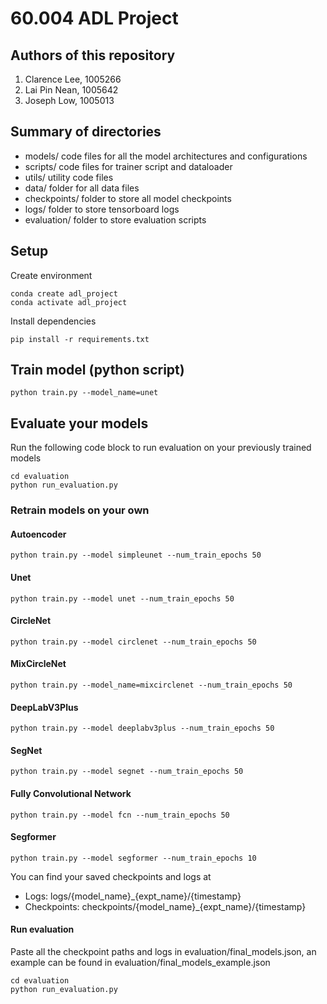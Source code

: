 # 60.004 ADL Project 

## Authors of this repository 
1. Clarence Lee, 1005266
2. Lai Pin Nean, 1005642
3. Joseph Low, 1005013

## Summary of directories
- models/ code files for all the model architectures and configurations 
- scripts/ code files for trainer script and dataloader 
- utils/ utility code files 
- data/ folder for all data files 
- checkpoints/ folder to store all model checkpoints 
- logs/ folder to store tensorboard logs 
- evaluation/ folder to store evaluation scripts 

## Setup 
Create environment 
```
conda create adl_project 
conda activate adl_project
```
Install dependencies
```
pip install -r requirements.txt
```

## Train model (python script)
```
python train.py --model_name=unet
```

## Evaluate your models  
Run the following code block to run evaluation on your previously trained models
```
cd evaluation 
python run_evaluation.py 
```

### Retrain models on your own 
#### Autoencoder
```
python train.py --model simpleunet --num_train_epochs 50
```
#### Unet 
```
python train.py --model unet --num_train_epochs 50
```
#### CircleNet
```
python train.py --model circlenet --num_train_epochs 50
```

#### MixCircleNet
```
python train.py --model_name=mixcirclenet --num_train_epochs 50
```
#### DeepLabV3Plus 
```
python train.py --model deeplabv3plus --num_train_epochs 50
```
#### SegNet
```
python train.py --model segnet --num_train_epochs 50
```
#### Fully Convolutional Network 
```
python train.py --model fcn --num_train_epochs 50 
```
#### Segformer 
```
python train.py --model segformer --num_train_epochs 10 
```


You can find your saved checkpoints and logs at 
- Logs: logs/{model_name}_{expt_name}/{timestamp}
- Checkpoints: checkpoints/{model_name}_{expt_name}/{timestamp}

#### Run evaluation
Paste all the checkpoint paths and logs in evaluation/final_models.json, an example can be found in evaluation/final_models_example.json
```
cd evaluation 
python run_evaluation.py 
```